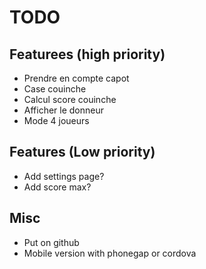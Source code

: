 # TODO

## Featurees (high priority)

- Prendre en compte capot
- Case couinche
- Calcul score couinche
- Afficher le donneur
- Mode 4 joueurs

## Features (Low priority)

- Add settings page?
- Add score max?

## Misc

- Put on github
- Mobile version with phonegap or cordova
